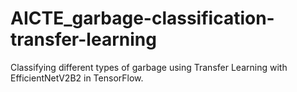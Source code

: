 # AICTE_garbage-classification-transfer-learning
Classifying different types of garbage using Transfer Learning with EfficientNetV2B2 in TensorFlow.
